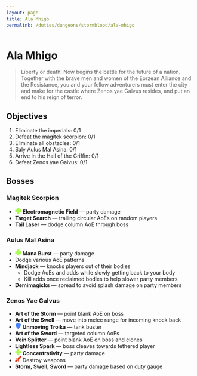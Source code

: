```yaml
---
layout: page
title: Ala Mhigo
permalink: /duties/dungeons/stormblood/ala-mhigo
---
```


# Ala Mhigo

> Liberty or death! Now begins the battle for the future of a nation. Together with the brave men and women of the Eorzean Alliance and the Resistance, you and your fellow adventurers must enter the city and make for the castle where Zenos yae Galvus resides, and put an end to his reign of terror.

## Objectives

1. Eliminate the imperials: 0/1
2. Defeat the magitek scorpion: 0/1
3. Eliminate all obstacles: 0/1
4. Saly Aulus Mal Asina: 0/1
5. Arrive in the Hall of the Griffin: 0/1
6. Defeat Zenos yae Galvus: 0/1

## Bosses

### Magitek Scorpion

- ![](/assets/icons/role-healer.png) **Electromagnetic Field** — party damage
- **Target Search** — trailing circular AoEs on random players
- **Tail Laser** — dodge column AoE through boss

### Aulus Mal Asina

- ![](/assets/icons/role-healer.png) **Mana Burst** — party damage
- Dodge various AoE patterns
- **Mindjack** — knocks players out of their bodies
  - Dodge AoEs and adds while slowly getting back to your body
  - Kill adds once reclaimed bodies to help slower party members
- **Demimagicks** — spread to avoid splash damage on party members

### Zenos Yae Galvus

- **Art of the Storm** — point blank AoE on boss
- **Art of the Swell** — move into melee range for incoming knock back
- ![](/assets/icons/role-tank.png) **Unmoving Troika** — tank buster
- **Art of the Sword** — targeted column AoEs
- **Vein Splitter** — point blank AoE on boss and clones
- **Lightless Spark** — boss cleaves towards tethered player
- ![](/assets/icons/role-healer.png) **Concentrativity** — party damage
- ![](/assets/icons/role-dps.png) Destroy weapons
- **Storm, Swell, Sword** — party damage based on duty gauge

